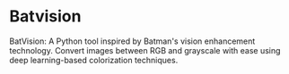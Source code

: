 # Batvision
BatVision: A Python tool inspired by Batman's vision enhancement technology. Convert images between RGB and grayscale with ease using deep learning-based colorization techniques.
